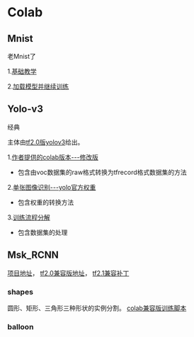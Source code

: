 # Colab

## Mnist

老Mnist了

1.[基础教学](/mnist_tf2_test.ipynb)

2.[加载模型并继续训练](/reuse_net.ipynb)

## Yolo-v3

经典

主体由[tf2.0版yolov3](https://github.com/zzh8829/yolov3-tf2)给出。

1.[作者提供的colab版本---修改版](/yolov3_colab_gpu.ipynb)
* 包含由voc数据集的raw格式转换为tfrecord格式数据集的方法  

2.[单张图像识别---yolo官方权重](yolov3_detector.ipynb)
* 包含权重的转换方法  

3.[训练流程分解](/yolov3_train.ipynb)
* 包含数据集的处理  

## Msk_RCNN

[项目地址](
https://github.com/matterport/Mask_RCNN)， [tf2.0兼容版地址](https://github.com/matterport/Mask_RCNN/pull/1896)， [tf2.1兼容补丁](https://blog.csdn.net/qq_22520587/article/details/104823338)  

### shapes

圆形、矩形、三角形三种形状的实例分割。
[colab兼容版训练脚本](/train_shapes_colab.ipynb)

### balloon



